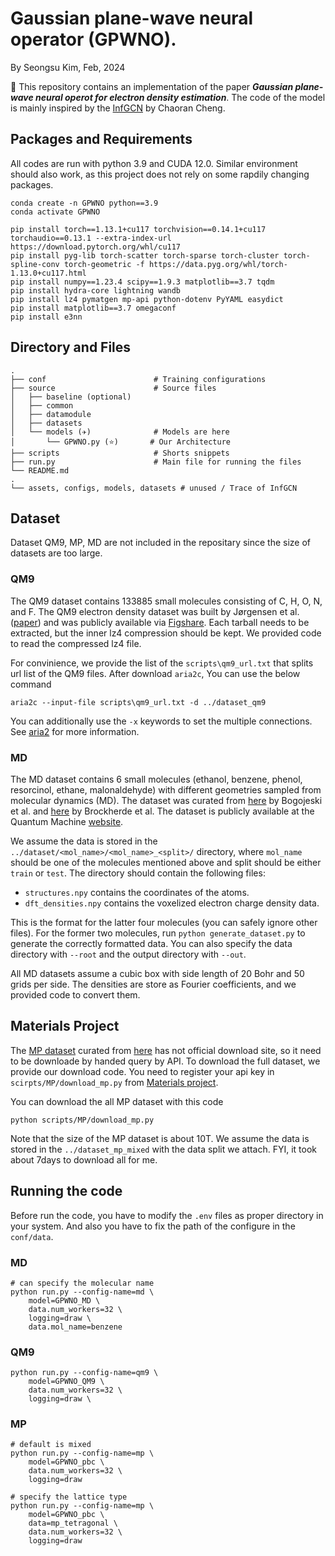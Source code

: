 # Gaussian plane-wave neural operator (GPWNO).
By Seongsu Kim, Feb, 2024

🌟 This repository contains an implementation of the paper ***Gaussian plane-wave neural operot for electron density estimation***. The code of the model is mainly inspired by the [InfGCN](https://github.com/ccr-cheng/infgcn-pytorch) by Chaoran Cheng.

## Packages and Requirements
All codes are run with python 3.9 and CUDA 12.0. Similar environment should also work, as this project does not rely on some rapdily changing packages.

```
conda create -n GPWNO python==3.9
conda activate GPWNO

pip install torch==1.13.1+cu117 torchvision==0.14.1+cu117 torchaudio==0.13.1 --extra-index-url https://download.pytorch.org/whl/cu117
pip install pyg-lib torch-scatter torch-sparse torch-cluster torch-spline-conv torch-geometric -f https://data.pyg.org/whl/torch-1.13.0+cu117.html
pip install numpy==1.23.4 scipy==1.9.3 matplotlib==3.7 tqdm
pip install hydra-core lightning wandb
pip install lz4 pymatgen mp-api python-dotenv PyYAML easydict
pip install matplotlib==3.7 omegaconf
pip install e3nn
```

## Directory and Files
```
.
├── conf                        # Training configurations
├── source                      # Source files 
│   ├── baseline (optional)             
│   ├── common                 
│   ├── datamodule             
│   ├── datasets               
│   └── models (✈)              # Models are here
│       └── GPWNO.py (⭐)       # Our Architecture
├── scripts                     # Shorts snippets
├── run.py                      # Main file for running the files
└── README.md
.
└── assets, configs, models, datasets # unused / Trace of InfGCN

```



## Dataset

Dataset QM9, MP, MD are not included in the repositary since the size of datasets are too large.

### QM9

The QM9 dataset contains 133885 small molecules consisting of C, H, O, N, and F. The QM9 electron density dataset was
built by Jørgensen et al. ([paper](https://www.nature.com/articles/s41524-022-00863-y)) and was publicly available
via [Figshare](https://data.dtu.dk/articles/dataset/QM9_Charge_Densities_and_Energies_Calculated_with_VASP/16794500).
Each tarball needs to be extracted, but the inner lz4 compression should be kept. We provided code to read the
compressed lz4 file.

For convinience, we provide the list of the ```scripts\qm9_url.txt``` that splits url list of the QM9 files.
After download ```aria2c```, You can use the below command
```
aria2c --input-file scripts\qm9_url.txt -d ../dataset_qm9
```
You can additionally use the ```-x``` keywords to set the multiple connections.
See [aria2](https://aria2.github.io/) for more information.

### MD

The MD dataset contains 6 small molecules (ethanol, benzene, phenol, resorcinol, ethane, malonaldehyde) with different
geometries sampled from molecular dynamics (MD). The dataset was curated
from [here](https://www.nature.com/articles/s41467-020-19093-1) by Bogojeski et al.
and [here](https://arxiv.org/abs/1609.02815) by Brockherde et al. The dataset is publicly available at the Quantum
Machine [website](http://www.quantum-machine.org/datasets/).

We assume the data is stored in the `../dataset/<mol_name>/<mol_name>_<split>/` directory, where `mol_name` should be
one of the molecules mentioned above and split should be either `train` or `test`. The directory should contain the
following files:

- `structures.npy` contains the coordinates of the atoms.
- `dft_densities.npy` contains the voxelized electron charge density data.

This is the format for the latter four molecules (you can safely ignore other files). For the former two
molecules, run `python generate_dataset.py` to generate the correctly formatted data. You can also specify the data
directory with `--root` and the output directory with `--out`.

All MD datasets assume a cubic box with side length of 20 Bohr and 50 grids per side. The densities are store as Fourier
coefficients, and we provided code to convert them.

## Materials Project

The [MP dataset](https://next-gen.materialsproject.org/ml/charge_densities) curated from [here](https://arxiv.org/abs/2107.03540) has not official download site,
so it need to be downloade by handed query by API. To download the full dataset, we provide our download code. You need to register your api key in
```scirpts/MP/download_mp.py``` from [Materials project](https://next-gen.materialsproject.org/api).

You can download the all MP dataset with this code
```
python scripts/MP/download_mp.py
```

Note that the size of the MP dataset is about 10T. We assume the data is stored in the `../dataset_mp_mixed` with the data split we attach.
FYI, it took about 7days to download all for me.

## Running the code

Before run the code, you have to modify the `.env` files as proper directory in your system.
And also you have to fix the path of the configure in the `conf/data`.

### MD
```
# can specify the molecular name
python run.py --config-name=md \
    model=GPWNO_MD \
    data.num_workers=32 \
    logging=draw \
    data.mol_name=benzene
```

### QM9
```
python run.py --config-name=qm9 \
    model=GPWNO_QM9 \
    data.num_workers=32 \
    logging=draw \
```

### MP
```
# default is mixed
python run.py --config-name=mp \
    model=GPWNO_pbc \
    data.num_workers=32 \
    logging=draw

# specify the lattice type
python run.py --config-name=mp \
    model=GPWNO_pbc \
    data=mp_tetragonal \
    data.num_workers=32 \
    logging=draw
```